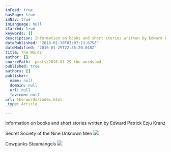 ```yaml
---
inFeed: true
hasPage: true
inNav: true
inLanguage: null
starred: true
keywords: []
description: Information on books and short stories written by Edward Patrick Ezju Kranz
datePublished: '2016-01-30T03:07:13.675Z'
dateModified: '2016-01-29T22:35:20.048Z'
title: The Words
author: []
sourcePath: _posts/2016-01-29-the-words.md
published: true
authors: []
publisher:
  name: null
  domain: null
  url: null
  favicon: null
url: the-words/index.html
_type: Article

---
```

Information on books and short stories written by Edward Patrick Ezju Kranz

Secret Society of the Nine Unknown Men
![](https://the-grid-user-content.s3-us-west-2.amazonaws.com/79bce335-04e4-40a5-951f-6b62ee46c26c.jpg)

Cowpunks Steamangels
![](https://the-grid-user-content.s3-us-west-2.amazonaws.com/c811ae11-2aca-4f59-916c-57ca0eb9d3fc.jpg)